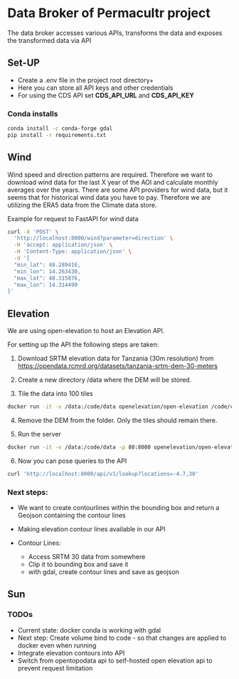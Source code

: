 # Data Broker of Permacultr project

The data broker accesses various APIs, transforms the data and exposes the transformed data via API

## Set-UP

- Create a .env file in the project root directory+
- Here you can store all API keys and other credentials
- For using the CDS API set **CDS_API_URL** and **CDS_API_KEY**

### Conda installs

```bash
conda install -c conda-forge gdal
pip install -r requirements.txt
```

## Wind

Wind speed and direction patterns are required.
Therefore we want to download wind data for the last X year of the AOI and calculate monthly averages over the years.
There are some API providers for wind data, but it seems that for historical wind data you have to pay.
Therefore we are utilizing the ERA5 data from the Climate data store.

Example for request to FastAPI for wind data

```bash
curl -X 'POST' \
  'http://localhost:8000/wind?parameter=direction' \
  -H 'accept: application/json' \
  -H 'Content-Type: application/json' \
  -d '{
  "min_lat": 48.289416,
  "min_lon": 14.263430,
  "max_lat": 48.315876,
  "max_lon": 14.314499
}'
```

## Elevation

We are using open-elevation to host an Elevation API.

For setting up the API the following steps are taken:

1. Download SRTM elevation data for Tanzania (30m resolution) from https://opendata.rcmrd.org/datasets/tanzania-srtm-dem-30-meters

2. Create a new directory /data where the DEM will be stored.

3. Tile the data into 100 tiles

```bash
docker run -it -v /data:/code/data openelevation/open-elevation /code/create-tiles.sh  /code/data/Tanzania_SRTM30meters.tif 10 10
```

4. Remove the DEM from the folder. Only the tiles should remain there.

5. Run the server

```bash
docker run -it -v /data:/code/data -p 80:8080 openelevation/open-elevation
```

6. Now you can pose queries to the API

```bash
curl 'http://localhost:8000/api/v1/lookup?locations=-4.7,30'
```

### Next steps:

- We want to create contourlines within the bounding box and return a Geojson containing the contour lines
- Making elevation contour lines available in our API

- Contour Lines:
  - Access SRTM 30 data from somewhere
  - Clip it to bounding box and save it
  - with gdal, create contour lines and save as geojson

## Sun

### TODOs

- Current state: docker conda is working with gdal
- Next step: Create volume bind to code - so that changes are applied to docker even when running
- Integrate elevation contours into API
- Switch from opentopodata api to self-hosted open elevation api to prevent request limitation
